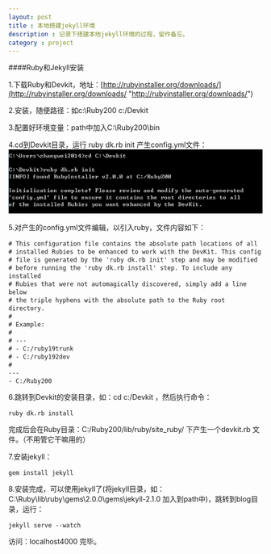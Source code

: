 ```yaml
---
layout: post
title : 本地搭建jekyll环境
description : 记录下搭建本地jekyll环境的过程，留作备忘。
category : project
---
```


####Ruby和Jekyll安装  

1.下载Ruby和Devkit，地址：[http://rubyinstaller.org/downloads/](http://rubyinstaller.org/downloads/ "http://rubyinstaller.org/downloads/")  

2.安装，随便路径：如c:\Ruby200  c:/Devkit  

3.配置好环境变量：path中加入C:\Ruby200\bin  

4.cd到Devkit目录，运行 ruby dk.rb init 产生config.yml文件：  
![](/images/projectImage/ruby_install.png)  

5.对产生的config.yml文件编辑，以引入ruby，文件内容如下：  

	# This configuration file contains the absolute path locations of all
	# installed Rubies to be enhanced to work with the DevKit. This config
	# file is generated by the 'ruby dk.rb init' step and may be modified
	# before running the 'ruby dk.rb install' step. To include any installed
	# Rubies that were not automagically discovered, simply add a line below
	# the triple hyphens with the absolute path to the Ruby root directory.
	#
	# Example:
	#
	# ---
	# - C:/ruby19trunk
	# - C:/ruby192dev
	#
	---
	- C:/Ruby200

6.跳转到Devkit的安装目录，如：cd c:/Devkit ，然后执行命令：

	ruby dk.rb install  

完成后会在Ruby目录：C:/Ruby200/lib/ruby/site_ruby/ 下产生一个devkit.rb 文件。（不用管它干嘛用的）
 
7.安装jekyll：

	gem install jekyll
8.安装完成，可以使用jekyll了(将jekyll目录，如：C:\Ruby\lib\ruby\gems\2.0.0\gems\jekyll-2.1.0 加入到path中)，跳转到blog目录，运行：

	jekyll serve --watch

访问：localhost4000 完毕。
